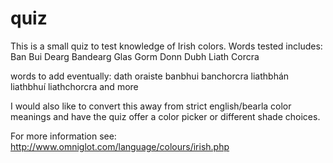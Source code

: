 # quiz

This is a small quiz to test knowledge of Irish colors. Words tested includes:
Ban
Bui
Dearg
Bandearg
Glas
Gorm
Donn
Dubh
Liath
Corcra

words to add eventually:
dath
oraiste
banbhui
banchorcra
liathbhán
liathbhuí 
liathchorcra
and more

I would also like to convert this away from strict english/bearla color meanings and have the quiz offer a color picker or different shade choices.

For more information see: http://www.omniglot.com/language/colours/irish.php

